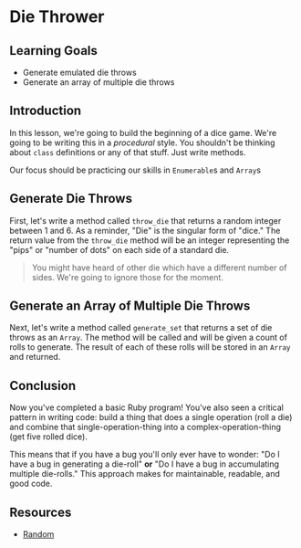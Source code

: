 # Die Thrower

## Learning Goals

- Generate emulated die throws
- Generate an array of multiple die throws

## Introduction

In this lesson, we're going to build the beginning of a dice game. We're going
to be writing this in a _procedural_ style. You shouldn't be thinking about
`class` definitions or any of that stuff. Just write methods.

Our focus should be practicing our skills in `Enumerable`s and `Array`s

## Generate Die Throws

First, let's write a method called `throw_die` that returns a random integer
between 1 and 6. As a reminder, "Die" is the singular form of "dice." The
return value from the `throw_die` method will be an integer representing the
"pips" or "number of dots" on each side of a standard die.

> You might have heard of other die which have a different number of sides.
> We're going to ignore those for the moment.

## Generate an Array of Multiple Die Throws

Next, let's write a method called `generate_set` that returns a set of die
throws as an `Array`. The method will be called and will be given a count of
rolls to generate. The result of each of these rolls will be stored in an
`Array` and returned.

## Conclusion

Now you've completed a basic Ruby program! You've also seen a critical pattern
in writing code: build a thing that does a single operation (roll a die) and
combine that single-operation-thing into a complex-operation-thing (get five
rolled dice).

This means that if you have a bug you'll only ever have to wonder: "Do I have
a bug in generating a die-roll" **or** "Do I have a bug in accumulating multiple
die-rolls." This approach makes for maintainable, readable, and good code.

## Resources

- [Random]

[random]: https://ruby-doc.org/core-2.2.0/Random.html
